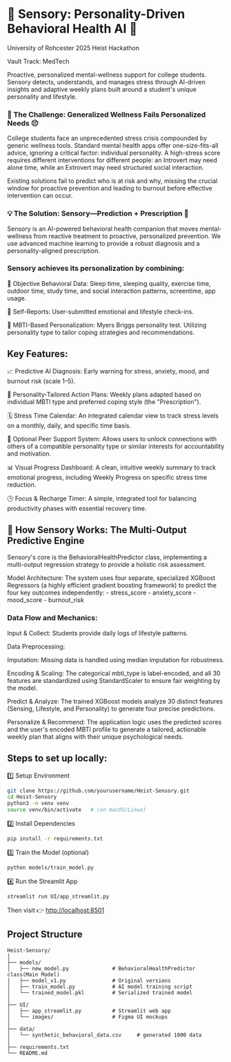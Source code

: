 # 🫧 Sensory: Personality-Driven Behavioral Health AI 🫧

University of Rohcester 2025 Heist Hackathon 

Vault Track: MedTech 

Proactive, personalized mental-wellness support for college students. Sensory detects, understands, and manages stress through AI-driven insights and adaptive weekly plans built around a student's unique personality and lifestyle.

### 🎯 The Challenge: Generalized Wellness Fails Personalized Needs 😔
College students face an unprecedented stress crisis compounded by generic wellness tools. Standard mental health apps offer one-size-fits-all advice, ignoring a critical factor: individual personality. A high-stress score requires different interventions for different people: an Introvert may need alone time, while an Extrovert may need structured social interaction.

Existing solutions fail to predict who is at risk and why, missing the crucial window for proactive prevention and leading to burnout before effective intervention can occur.

### 💡 The Solution: Sensory—Prediction + Prescription 🎯
Sensory is an AI-powered behavioral health companion that moves mental-wellness from reactive treatment to proactive, personalized prevention. We use advanced machine learning to provide a robust diagnosis and a personality-aligned prescription.

### Sensory achieves its personalization by combining:

🧠 Objective Behavioral Data: Sleep time, sleeping quality, exercise time, outdoor time, study time, and social interaction patterns, screentime, app usage.

💬 Self-Reports: User-submitted emotional and lifestyle check-ins.

🌱 MBTI-Based Personalization: Myers Briggs personality test. Utilizing personality type to tailor coping strategies and recommendations. 

## Key Features:
📈 Predictive AI Diagnosis: Early warning for stress, anxiety, mood, and burnout risk (scale 1–5).

🎯 Personality-Tailored Action Plans: Weekly plans adapted based on individual MBTI type and preferred coping style (the "Prescription").

🗓️ Stress Time Calendar: An integrated calendar view to track stress levels on a monthly, daily, and specific time basis.

👥 Optional Peer Support System: Allows users to unlock connections with others of a compatible personality type or similar interests for accountability and motivation.

📊 Visual Progress Dashboard: A clean, intuitive weekly summary to track emotional progress, including Weekly Progress on specific stress time reduction.

🕒 Focus & Recharge Timer: A simple, integrated tool for balancing productivity phases with essential recovery time.

## 🧠 How Sensory Works: The Multi-Output Predictive Engine
Sensory's core is the BehavioralHealthPredictor class, implementing a multi-output regression strategy to provide a holistic risk assessment.

Model Architecture:
The system uses four separate, specialized XGBoost Regressors (a highly efficient gradient boosting framework) to predict the four key outcomes independently:
    - stress_score
    - anxiety_score
    - mood_score
    - burnout_risk

### Data Flow and Mechanics:
Input & Collect: Students provide daily logs of lifestyle patterns.

Data Preprocessing:

Imputation: Missing data is handled using median imputation for robustness.

Encoding & Scaling: The categorical mbti_type is label-encoded, and all 30 features are standardized using StandardScaler to ensure fair weighting by the model.

Predict & Analyze: The trained XGBoost models analyze 30 distinct features (Sensing, Lifestyle, and Personality) to generate four precise predictions.

Personalize & Recommend: The application logic uses the predicted scores and the user's encoded MBTI profile to generate a tailored, actionable weekly plan that aligns with their unique psychological needs.

## Steps to set up locally: 
1️⃣ Setup Environment
```bash
git clone https://github.com/yourusername/Heist-Sensory.git
cd Heist-Sensory
python3 -m venv venv
source venv/bin/activate   # (on macOS/Linux)
```
2️⃣ Install Dependencies
```bash
pip install -r requirements.txt
```
3️⃣ Train the Model (optional)
```bash
python models/train_model.py
```
4️⃣ Run the Streamlit App
```bash
streamlit run UI/app_streamlit.py
```

Then visit 👉 [http://localhost:8501](http://localhost:8501)

## Project Structure 
```
Heist-Sensory/
│
├── models/
│   ├── new_model.py              # BehavioralHealthPredictor class(Main Model)
│   ├── model_v1.py               # Original versions 
│   ├── train_model.py            # AI model training script
│   └── trained_model.pkl         # Serialized trained model
│
├── UI/
│   ├── app_streamlit.py          # Streamlit web app
│   └── images/                   # Figma UI mockups
│
├── data/
│   └── synthetic_behavioral_data.csv     # generated 1000 data
│
├── requirements.txt
└── README.md
```

